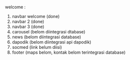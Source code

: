 welcome :

1. navbar welcome (done)
2. navbar 2 (done)
3. navbar 3 (done)
4. carousel (belom diintegrasi dtabase)
5. news (belom diintegrasi database)
6. dapodik (belom diintegrasi api dapodik)
8. socmed (link belum diisi)
7. footer (maps belom, kontak belom terintegrasi database)